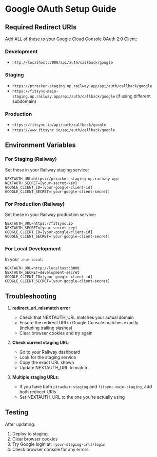 # Google OAuth Setup Guide

## Required Redirect URIs

Add ALL of these to your Google Cloud Console OAuth 2.0 Client:

### Development
- `http://localhost:3000/api/auth/callback/google`

### Staging 
- `https://ptracker-staging.up.railway.app/api/auth/callback/google`
- `https://fitsync-main-staging.up.railway.app/api/auth/callback/google` (if using different subdomain)

### Production
- `https://fitsync.io/api/auth/callback/google`
- `https://www.fitsync.io/api/auth/callback/google`

## Environment Variables

### For Staging (Railway)
Set these in your Railway staging service:

```
NEXTAUTH_URL=https://ptracker-staging.up.railway.app
NEXTAUTH_SECRET=[your-secret-key]
GOOGLE_CLIENT_ID=[your-google-client-id]
GOOGLE_CLIENT_SECRET=[your-google-client-secret]
```

### For Production (Railway)
Set these in your Railway production service:

```
NEXTAUTH_URL=https://fitsync.io
NEXTAUTH_SECRET=[your-secret-key]
GOOGLE_CLIENT_ID=[your-google-client-id]
GOOGLE_CLIENT_SECRET=[your-google-client-secret]
```

### For Local Development
In your `.env.local`:

```
NEXTAUTH_URL=http://localhost:3000
NEXTAUTH_SECRET=development-secret
GOOGLE_CLIENT_ID=[your-google-client-id]
GOOGLE_CLIENT_SECRET=[your-google-client-secret]
```

## Troubleshooting

1. **redirect_uri_mismatch error**: 
   - Check that NEXTAUTH_URL matches your actual domain
   - Ensure the redirect URI in Google Console matches exactly (including trailing slashes)
   - Clear browser cookies and try again

2. **Check current staging URL**:
   - Go to your Railway dashboard
   - Look for the staging service
   - Copy the exact URL shown
   - Update NEXTAUTH_URL to match

3. **Multiple staging URLs**:
   - If you have both `ptracker-staging` and `fitsync-main-staging`, add both redirect URIs
   - Set NEXTAUTH_URL to the one you're actually using

## Testing

After updating:
1. Deploy to staging
2. Clear browser cookies
3. Try Google login at: `[your-staging-url]/login`
4. Check browser console for any errors